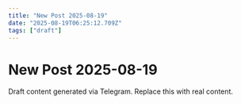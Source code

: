 ```yaml
---
title: "New Post 2025-08-19"
date: "2025-08-19T06:25:12.709Z"
tags: ["draft"]
---
```


# New Post 2025-08-19

Draft content generated via Telegram. Replace this with real content.
